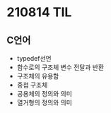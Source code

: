 # 210814 TIL
## C언어
- typedef선언
- 함수로의 구조체 변수 전달과 반환
- 구조체의 유용함
- 중첩 구조체
- 공용체의 정의와 의미
- 열거형의 정의와 의미
